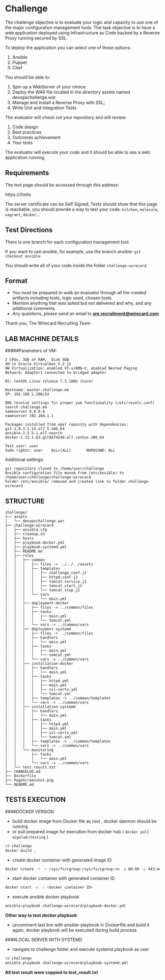 # Challenge

The challenge objective is to evaluate your logic and capacity to use one of the major configuration management tools.
The task objective is to have a web application deployed using Infrastructure as Code backed by a Reverse Proxy running secured by SSL.



To deploy the application you can select one of these options:

1. Ansible
2. Puppet
3. Chef

You should be able to:

1. Spin up a WebServer of your choice
2. Deploy the WAR file located in the directory assets named devopschallenge.war
3. Manage and Install a Reverse Proxy with SSL;
4. Write Unit and Integration Tests
 
The evaluator will check out your repository and will review:

1. Code design
2. Best practices
3. Outcomes achievement
4. Your tests

The evaluator will execute your code and it should be able to see a web application running,

Requirements
------------
The test page should be accessed through this address:

https://<host>/hello

The server certificate can be Self Signed,
Tests should show that this page is reachable, you should provide a way to test your code: `kitchen`, `molecule`, `vagrant`, `docker`...

Test Directions
----------------
There is one branch for each configuration management tool.

If you want to use ansible, for example, use the branch ansible: `git checkout ansible`

You should write all of your code inside the folder `challenge-wirecard`.



## Format
* You must be prepared to walk an evaluator through all the created artifacts including tests, logic used, chosen tools.
* Mention anything that was asked but not delivered and why, and any additional comments.
* Any questions, please send an email to **sre.recruitment@wirecard.com**

Thank you,
The Wirecard Recruiting Team


##  LAB MACHINE DETAILS

#####Parameters of VM:
```
2 CPUs, 3GB of RAM,  Disk 8GB
VM in Oracle Virtualbox 5.2.12
HW Virtualization: enabled VT-x/AMD-V, enabled Nested Paging
Network: Adapter1 connected to bridged adapter

OS: CentOS Linux release 7.5.1804 (Core)

Hostname: master.challenge.me
IP: 192.168.1.200/24

DNS resolve settings for proper yum functionality (/etc/resolv.conf) 
search challenge.me
nameserver 8.8.8.8
nameserver 192.168.1.1

Packages installed from epel reposity with dependencies:
git-1.8.3.1-14.el7_5.x86_64
ansible-2.5.5-1.el7.noarch
docker-1.13.1-63.git94f4240.el7.centos.x86_64

Test user: user
Sudo rights: user    ALL=(ALL)       NOPASSWD: ALL
```

Additional settings:
```
git repository cloned to /home/user/challenge 
Ansible configuration file moved from /etc/ansible/ to /home/user/challenge/challenge-wirecard
Folder /etc/ansible/ removed and created link to folder challenge-wirecard 
```


##  STRUCTURE 
```
challenge/
├── assets
│   └── devopschallenge.war
├── challenge-wirecard
│   ├── ansible.cfg
│   ├── cleanup.sh
│   ├── hosts
│   ├── playbook-docker.yml
│   ├── playbook-systemd.yml
│   ├── README.md
│   ├── roles
│   │   ├── common
│   │   │   ├── files -> ../../../assets
│   │   │   ├── templates
│   │   │   │   ├── challenge.conf.j2
│   │   │   │   ├── httpd.conf.j2
│   │   │   │   ├── tomcat.service.j2
│   │   │   │   ├── tomcat_start.j2
│   │   │   │   └── tomcat_stop.j2
│   │   │   └── vars
│   │   │       └── main.yml
│   │   ├── deployment-docker
│   │   │   ├── files -> ../common/files
│   │   │   ├── tasks
│   │   │   │   ├── main.yml
│   │   │   │   └── tomcat.yml
│   │   │   └── vars -> ../common/vars
│   │   ├── deployment-systemd
│   │   │   ├── files -> ../common/files
│   │   │   ├── handlers
│   │   │   │   └── main.yml
│   │   │   ├── tasks
│   │   │   │   ├── main.yml
│   │   │   │   └── tomcat.yml
│   │   │   └── vars -> ../common/vars
│   │   ├── installation-docker
│   │   │   ├── handlers
│   │   │   │   └── main.yml
│   │   │   ├── tasks
│   │   │   │   ├── httpd.yml
│   │   │   │   ├── main.yml
│   │   │   │   ├── ssl-certs.yml
│   │   │   │   └── tomcat.yml
│   │   │   ├── templates -> ../common/templates
│   │   │   └── vars -> ../common/vars
│   │   ├── installation-systemd
│   │   │   ├── handlers
│   │   │   │   └── main.yml
│   │   │   ├── tasks
│   │   │   │   ├── httpd.yml
│   │   │   │   ├── main.yml
│   │   │   │   ├── ssl-certs.yml
│   │   │   │   └── tomcat.yml
│   │   │   ├── templates -> ../common/templates
│   │   │   └── vars -> ../common/vars
│   │   └── monitoring
│   │       ├── tasks
│   │       │   └── main.yml
│   │       └── vars -> ../common/vars
│   └── test_result.txt
├── CHANGELOG.md
├── Dockerfile
├── PageScreenshot.png
└── README.md

```


## TESTS EXECUTION
####DOCKER VERSION

- build docker image from Docker file as root , docker daemon should be running
-  or pull prepared image for execution from docker hub ( `docker pull mipolak/testing` )
```sh
cd challenge
docker build .
```
- create docker container with generated image ID
```sh
docker create -t -v /sys/fs/cgroup:/sys/fs/cgroup:ro -p 80:80 -p 443:443 -i <image ID> bash
```
- start docker container with generated container ID
```sh
docker start -a -i <docker container ID>
```

- execute ansible docker playbook
```sh
ansible-playbook challenge-wirecard/playbook-docker.yml
```



**Other way to test docker playbook**
- uncomment last line with ansible-playbook in Dockerfile and build it again, docker playbook will be executed during build process



####LOCAL SERVER WITH SYSTEMD

- navigate to challenge folder and execute systemd playbook as user
```sh
cd challenge
ansible-playbook challenge-wirecard/playbook-systemd.yml
```


**All test result were coppied to test_result.txt** 


